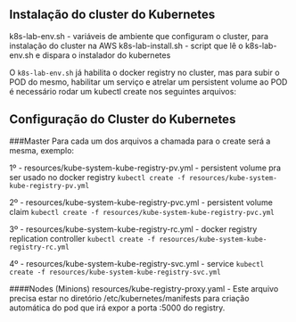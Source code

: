 ## Instalação do cluster do Kubernetes

k8s-lab-env.sh - variáveis de ambiente que configuram o cluster, para instalação do cluster na AWS
k8s-lab-install.sh - script que lê o k8s-lab-env.sh e dispara o instalador do kubernetes

O `k8s-lab-env.sh` já habilita o docker registry no cluster, mas para subir o POD do mesmo, habilitar um serviço e atrelar um persistent volume ao POD é necessário rodar um kubectl create nos seguintes arquivos:

## Configuração do Cluster do Kubernetes

###Master
Para cada um dos arquivos a chamada para o create será a mesma, exemplo:

1º - resources/kube-system-kube-registry-pv.yml - persistent volume pra ser usado no docker registry
    `kubectl create -f resources/kube-system-kube-registry-pv.yml`
    
2º - resources/kube-system-kube-registry-pvc.yml - persistent volume claim
    `kubectl create -f resources/kube-system-kube-registry-pvc.yml`
    
3º - resources/kube-system-kube-registry-rc.yml - docker registry replication controller
    `kubectl create -f resources/kube-system-kube-registry-rc.yml`
    
4º - resources/kube-system-kube-registry-svc.yml - service
    `kubectl create -f resources/kube-system-kube-registry-svc.yml`
    

####Nodes (Minions)
resources/kube-registry-proxy.yaml - Este arquivo precisa estar no diretório /etc/kubernetes/manifests para criação automática do pod que irá expor a porta :5000 do registry.


